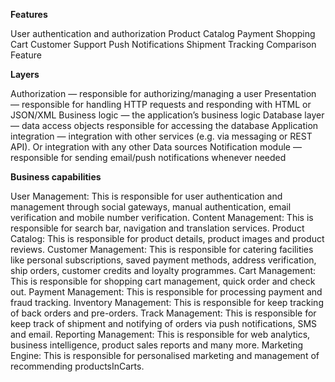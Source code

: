 **Features**

User authentication and authorization
Product Catalog
Payment
Shopping Cart
Customer Support
Push Notifications
Shipment Tracking
Comparison Feature


**Layers**

Authorization — responsible for authorizing/managing a user
Presentation — responsible for handling HTTP requests and responding with HTML or JSON/XML
Business logic — the application’s business logic
Database layer — data access objects responsible for accessing the database
Application integration — integration with other services (e.g. via messaging or REST API). Or integration with any other Data sources
Notification module — responsible for sending email/push notifications whenever needed



**Business capabilities**

User Management: This is responsible for user authentication and management through social gateways, manual authentication, email verification and mobile number verification.
Content Management: This is responsible for search bar, navigation and translation services.
Product Catalog: This is responsible for product details, product images and product reviews.
Customer Management: This is responsible for catering facilities like personal subscriptions, saved payment methods, address verification, ship orders, customer credits and loyalty programmes.
Cart Management: This is responsible for shopping cart management, quick order and check out.
Payment Management: This is responsible for processing payment and fraud tracking.
Inventory Management: This is responsible for keep tracking of back orders and pre-orders.
Track Management: This is responsible for keep track of shipment and notifying of orders via push notifications, SMS and email.
Reporting Management: This is responsible for web analytics, business intelligence, product sales reports and many more.
Marketing Engine: This is responsible for personalised marketing and management of recommending productsInCarts.
